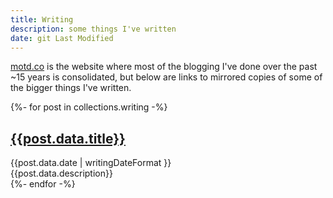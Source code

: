 ```yaml
---
title: Writing
description: some things I've written
date: git Last Modified
---
```


<div class="writing-intro">
<a href="https://motd.co">motd.co</a> is the website where most of the blogging I've done over the past ~15 years is consolidated, but below are links to mirrored copies of some of the bigger things I've written.
</div>

{%- for post in collections.writing -%}

<div class="writing-card">
    <div class="title"><a href="{{post.url}}"><h2>{{post.data.title}}</h2></a></div>
    <div class="date">{{post.data.date | writingDateFormat }}</div>
    <div class="description">{{post.data.description}}</div>
</div>
{%- endfor -%}

